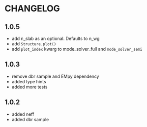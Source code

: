 # CHANGELOG

## 1.0.5

- add n_slab as an optional. Defaults to n_wg
- add `Structure.plot()`
- add `plot_index` kwarg to mode_solver_full and `mode_solver_semi`


## 1.0.3

- remove dbr sample and EMpy dependency
- added type hints
- added more tests


## 1.0.2

- added neff
- added dbr sample
